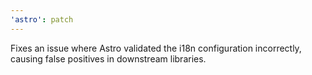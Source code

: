 ```yaml
---
'astro': patch
---
```


Fixes an issue where Astro validated the i18n configuration incorrectly, causing false positives in downstream libraries.
